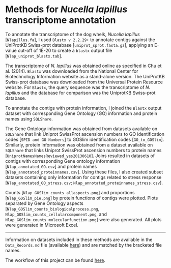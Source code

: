 # Methods for *Nucella lapillus* transcriptome annotation

To annotate the transcriptome of the dog whelk, *Nucella lapillus* [`Nlapillus.fa`], I used `Blastx v 2.2.29+` to annotate contigs against the UniProtKB Swiss-prot database [`uniprot_sprot.fasta.gz`], applying an E-value cut-off of 1E-20 to create a `blastx` output file [`Nlap_uniprot_blastx.tab`]. 

The transcriptome of *N. lapillus* was obtained online as specified in Chu et al. (2014). `Blastx` was downloaded from the National Center for Biotechnology Information website as a stand-alone version. The UniProtKB Swiss-prot database was downloaded from the Universal Protein Resource website. For `Blastx`, the query sequence was the transcriptome of *N. lapillus* and the database for comparison was the UniprotKB Swiss-prot database. 

To annotate the contigs with protein information, I joined the `Blastx` output dataset with corresponding Gene Ontology (GO) information and protein names using `SQLShare`.

The Gene Ontology information was obtained from datasets available on `SQLShare` that link Uniprot SwissProt ascension numbers to GO identification codes [`SPID and GO Numbers`] to GOSlim identification codes [`GO_to_GOSlim`]. Similarly, protein information was obtained from a dataset available on `SQLShare` that links Uniprot SwissProt ascension numbers to protein names [`UniprotNamesNamesReviewed_yes20130610`]. Joins resulted in datasets of contigs with corresponding Gene ontology information [`Nlap_annotated_GO.csv`] and protein names [`Nlap_annotated_proteinnames.csv`]. Using these files, I also created subset datasets containing only information for contigs related to stress response [`Nlap_annotated_GO_stress.csv`; `Nlap_annotated_proteinnames_stress.csv`].

Counts [`Nlap_GOSlim_counts_allaspects.png`] and proportions [`Nlap_GOSlim_pie.png`] by protein functions of contigs were plotted. Plots separated by Gene Ontology aspects [`Nlap_GOSlim_counts_biologicalprocess.png`, `Nlap_GOSlim_counts_cellularcomponent.png`, and `Nlap_GOSlim_counts_molecularfunction.png`] were also generated. All plots were generated in Microsoft Excel. 

-------------------------------------------

Information on datasets included in these methods are available in the `Data_Records.md` file (available [here](./Data_Records.md)) and are matched by the bracketed file names.

The workflow of this project can be found [here](../workflow.md).